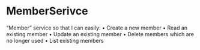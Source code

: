 # MemberSerivce
 “Member” service so that I can easily: • Create a new member • Read an existing member • Update an existing member • Delete members which are no longer used • List existing members
